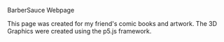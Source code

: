 BarberSauce Webpage

This page was created for my friend's comic books and artwork. The 3D Graphics were created using the p5.js framework. 
